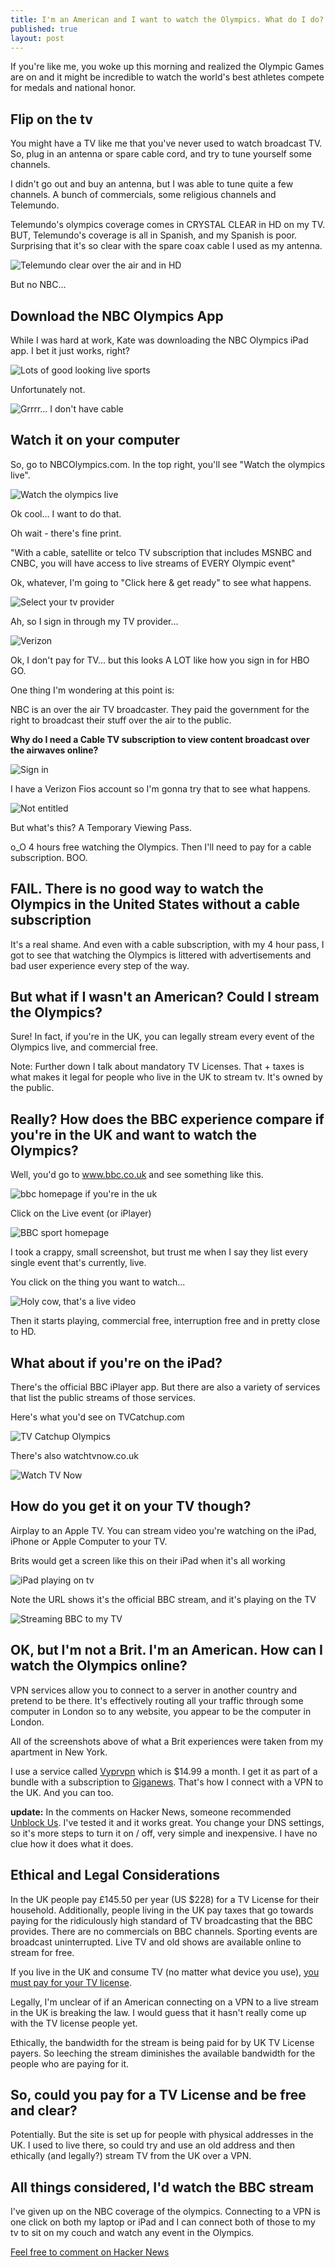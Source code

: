 ```yaml
---
title: I'm an American and I want to watch the Olympics. What do I do?
published: true
layout: post
---
```

If you're like me, you woke up this morning and realized the Olympic Games are on and it might be incredible to watch the world's best athletes compete for medals and national honor.

## Flip on the tv

You might have a TV like me that you've never used to watch broadcast TV. So, plug in an antenna or spare cable cord, and try to tune yourself some channels.

I didn't go out and buy an antenna, but I was able to tune quite a few channels. A bunch of commercials, some religious channels and Telemundo. 

Telemundo's olympics coverage comes in CRYSTAL CLEAR in HD on my TV. BUT, Telemundo's coverage is all in Spanish, and my Spanish is poor. Surprising that it's so clear with the spare coax cable I used as my antenna.

![Telemundo clear over the air and in HD](https://img.skitch.com/20120728-pm6e31nhwux584hns1hw84bybh.medium.png)

But no NBC…

## Download the NBC Olympics App

While I was hard at work, Kate was downloading the NBC Olympics iPad app. I bet it just works, right?

![Lots of good looking live sports](https://img.skitch.com/20120728-fhsdq19cwjs1q262bftregaues.medium.png)

Unfortunately not.

![Grrrr… I don't have cable](https://img.skitch.com/20120728-c8e91ec629ni31ajsw9jy4r73i.medium.png)

## Watch it on your computer

So, go to NBCOlympics.com. In the top right, you'll see "Watch the olympics live". 

![Watch the olympics live](https://img.skitch.com/20120728-txn3pe1ugrthsbqwiu5s7rtxii.medium.png)

Ok cool… I want to do that.

Oh wait - there's fine print.

"With a cable, satellite or telco TV subscription that includes MSNBC and CNBC, you will have access to live streams of EVERY Olympic event"

Ok, whatever, I'm going to "Click here & get ready" to see what happens.

![Select your tv provider](https://img.skitch.com/20120728-e3n3ubrr2hagax16a7ggxajjms.medium.png)

Ah, so I sign in through my TV provider…

![Verizon](https://img.skitch.com/20120728-jcw74iyfct1t9fwrbakui6gte6.medium.png)

Ok, I don't pay for TV… but this looks A LOT like how you sign in for HBO GO. 

One thing I'm wondering at this point is:

NBC is an over the air TV broadcaster. They paid the government for the right to broadcast their stuff over the air to the public. 

**Why do I need a Cable TV subscription to view content broadcast over the airwaves online?**

![Sign in](https://img.skitch.com/20120728-t6pgfei7arqixfc8g77uii493q.medium.png)

I have a Verizon Fios account so I'm gonna try that to see what happens.

![Not entitled](https://img.skitch.com/20120728-jwcr3pbkdt7rxgcq8qeb7yx4i.medium.png)

But what's this? A Temporary Viewing Pass. 

o_O 4 hours free watching the Olympics. Then I'll need to pay for a cable subscription. BOO.

## FAIL. There is no good way to watch the Olympics in the United States without a cable subscription

It's a real shame. And even with a cable subscription, with my 4 hour pass, I got to see that watching the Olympics is littered with advertisements and bad user experience every step of the way. 

## But what if I wasn't an American? Could I stream the Olympics?

Sure! In fact, if you're in the UK, you can legally stream every event of the Olympics live, and commercial free.

Note: Further down I talk about mandatory TV Licenses. That + taxes is what makes it legal for people who live in the UK to stream tv. It's owned by the public.

## Really? How does the BBC experience compare if you're in the UK and want to watch the Olympics?

Well, you'd go to www.bbc.co.uk and see something like this.

![bbc homepage if you're in the uk](https://img.skitch.com/20120728-bbpnae7up86ns96f38rq965rte.medium.png)

Click on the Live event (or iPlayer)

![BBC sport homepage](https://img.skitch.com/20120728-xy3q1dar1mpwnsmdipr4iu4q4m.medium.png)

I took a crappy, small screenshot, but trust me when I say they list every single event that's currently, live.

You click on the thing you want to watch...

![Holy cow, that's a live video](https://img.skitch.com/20120728-nnjcdhkq7w8n56mchu84ufea91.medium.png)

Then it starts playing, commercial free, interruption free and in pretty close to HD.

## What about if you're on the iPad?

There's the official BBC iPlayer app. But there are also a variety of services that list the public streams of those services.

Here's what you'd see on TVCatchup.com

![TV Catchup Olympics](https://img.skitch.com/20120728-m36ef5c4qsm9imyrbxsqacig5j.medium.png)

There's also watchtvnow.co.uk

![Watch TV Now](https://img.skitch.com/20120728-8ywjd329xkmbk49axhe7n87ph1.medium.png)

## How do you get it on your TV though?

Airplay to an Apple TV. You can stream video you're watching on the iPad, iPhone or Apple Computer to your TV.

Brits would get a screen like this on their iPad when it's all working

![iPad playing on tv](https://img.skitch.com/20120728-tguj7ujtndtixchg355628a1ig.medium.png)

Note the URL shows it's the official BBC stream, and it's playing on the TV

![Streaming BBC to my TV](https://img.skitch.com/20120728-erqi48ersinqy13iwa57ehtsae.medium.png)

## OK, but I'm not a Brit. I'm an American. How can I watch the Olympics online?

VPN services allow you to connect to a server in another country and pretend to be there. It's effectively routing all your traffic through some computer in London so to any website, you appear to be the computer in London.

All of the screenshots above of what a Brit experiences were taken from my apartment in New York. 

I use a service called [Vyprvpn](http://www.goldenfrog.com/vyprvpn) which is $14.99 a month. I get it as part of a bundle with a subscription to [Giganews](http://www.giganews.com/?c=gn681153). That's how I connect with a VPN to the UK. And you can too.

**update:** In the comments on Hacker News, someone recommended [Unblock Us](http://unblock-us.com/). I've tested it and it works great. You change your DNS settings, so it's more steps to turn it on / off, very simple and inexpensive. I have no clue how it does what it does.

## Ethical and Legal Considerations

In the UK people pay £145.50 per year (US $228) for a TV License for their household. Additionally, people living in the UK pay taxes that go towards paying for the ridiculously high standard of TV broadcasting that the BBC provides. There are no commercials on BBC channels. Sporting events are broadcast uninterrupted. Live TV and old shows are available online to stream for free.

If you live in the UK and consume TV (no matter what device you use), [you must pay for your TV license](http://www.tvlicensing.co.uk/check-if-you-need-one/topics/technology--devices-and-online-top8).

Legally, I'm unclear of if an American connecting on a VPN to a live stream in the UK is breaking the law. I would guess that it hasn't really come up with the TV license people yet.

Ethically, the bandwidth for the stream is being paid for by UK TV License payers. So leeching the stream diminishes the available bandwidth for the people who are paying for it.

## So, could you pay for a TV License and be free and clear? 

Potentially. But the site is set up for people with physical addresses in the UK. I used to live there, so could try and use an old address and then ethically (and legally?) stream TV from the UK over a VPN.

## All things considered, I'd watch the BBC stream

I've given up on the NBC coverage of the olympics. Connecting to a VPN is one click on both my laptop or iPad and I can connect both of those to my tv to sit on my couch and watch any event in the Olympics.

[Feel free to comment on Hacker News](http://news.ycombinator.com/item?id=4306600)
